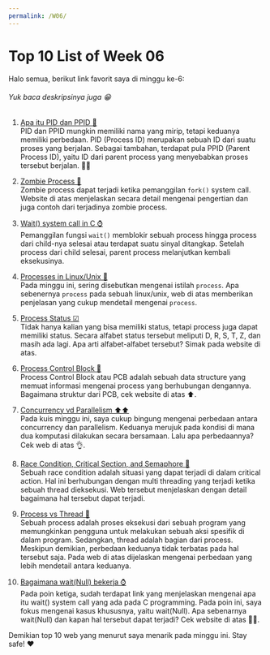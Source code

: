 ```yaml
---
permalink: /W06/
---
```


# Top 10 List of Week 06

Halo semua, berikut link favorit saya di minggu ke-6:

###### Yuk baca deskripsinya juga 😁

1. [Apa itu PID dan PPID 🔢](https://delightlylinux.wordpress.com/2012/06/25/what-is-pid-and-ppid/)<br>
PID dan PPID mungkin memiliki nama yang mirip, tetapi keduanya memiliki perbedaan. PID (Process ID) merupakan sebuah ID dari suatu proses yang berjalan. Sebagai tambahan, terdapat pula PPID (Parent Process ID), yaitu ID dari parent process yang menyebabkan proses tersebut berjalan. 👩‍💻

2. [Zombie Process 💉](https://www.geeksforgeeks.org/zombie-processes-prevention/)<br>
Zombie process dapat terjadi ketika pemanggilan `fork()` system call. Website di atas menjelaskan secara detail mengenai pengertian dan juga contoh dari terjadinya zombie process.

3. [Wait() system call in C ⌚](https://www.geeksforgeeks.org/wait-system-call-c/)<br>
Pemanggilan fungsi `wait()` memblokir sebuah process hingga process dari child-nya selesai atau terdapat suatu sinyal ditangkap. Setelah process dari child selesai, parent process melanjutkan kembali eksekusinya.

4. [Processes in Linux/Unix 🔄](https://www.geeksforgeeks.org/processes-in-linuxunix/)<br>
Pada minggu ini, sering disebutkan mengenai istilah `process`. Apa sebenernya `process` pada sebuah linux/unix, web di atas memberikan penjelasan yang cukup mendetail mengenai `process`.

5. [Process Status ☑](https://www.liquidweb.com/kb/linux-process-statuses/)<br>
Tidak hanya kalian yang bisa memiliki status, tetapi process juga dapat memiliki status. Secara alfabet status tersebut meliputi D, R, S, T, Z, dan masih ada lagi. Apa arti alfabet-alfabet tersebut? Simak pada website di atas.

6. [Process Control Block 🛄](https://www.tutorialspoint.com/what-is-process-control-block-pcb)<br>
Process Control Block atau PCB adalah sebuah data structure yang memuat informasi mengenai process yang berhubungan dengannya. Bagaimana struktur dari PCB, cek website di atas ⬆.

7. [Concurrency vd Parallelism ⬆⬆](https://medium.com/@itIsMadhavan/concurrency-vs-parallelism-a-brief-review-b337c8dac350)<br>
Pada kuis minggu ini, saya cukup bingung mengenai perbedaan antara concurrency dan parallelism. Keduanya merujuk pada kondisi di mana dua komputasi dilakukan secara bersamaan. Lalu apa perbedaannya? Cek web di atas 👌.

8. [Race Condition, Critical Section, and Semaphore 💨](https://www.tutorialspoint.com/race-condition-critical-section-and-semaphore)<br>
Sebuah race condition adalah situasi yang dapat terjadi di dalam critical action. Hal ini berhubungan dengan multi threading yang terjadi ketika sebuah thread dieksekusi. Web tersebut menjelaskan dengan detail bagaimana hal tersebut dapat terjadi.

9. [Process vs Thread 🔷](https://www.guru99.com/difference-between-process-and-thread.html)<br>
Sebuah process adalah proses eksekusi dari sebuah program yang memungkinkan pengguna untuk melakukan sebuah aksi spesifik di dalam program. Sedangkan, thread adalah bagian dari process. Meskipun demikian, perbedaan keduanya tidak terbatas pada hal tersebut saja. Pada web di atas dijelaskan mengenai perbedaan yang lebih mendetail antara keduanya.

10. [Bagaimana wait(Null) bekerja ⌚](https://stackoverflow.com/questions/42426816/how-does-waitnull-exactly-work)<br>
Pada poin ketiga, sudah terdapat link yang menjelaskan mengenai apa itu wait() system call yang ada pada C programming. Pada poin ini, saya fokus mengenai kasus khususnya, yaitu wait(Null). Apa sebenarnya wait(Null) dan kapan hal tersebut dapat terjadi? Cek website di atas 🙆‍♀️.



Demikian top 10 web yang menurut saya menarik pada minggu ini.
Stay safe! ❤
